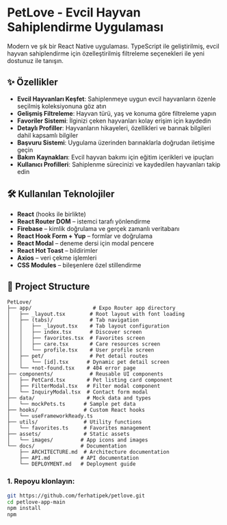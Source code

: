 # PetLove - Evcil Hayvan Sahiplendirme Uygulaması

Modern ve şık bir React Native uygulaması. TypeScript ile geliştirilmiş, evcil hayvan sahiplendirme için özelleştirilmiş filtreleme seçenekleri ile yeni dostunuz ile tanışın.

## ✨ Özellikler

- **Evcil Hayvanları Keşfet**: Sahiplenmeye uygun evcil hayvanların özenle seçilmiş koleksiyonuna göz atın
- **Gelişmiş Filtreleme**: Hayvan türü, yaş ve konuma göre filtreleme yapın
- **Favoriler Sistemi**: İlginizi çeken hayvanları kolay erişim için kaydedin
- **Detaylı Profiller**: Hayvanların hikayeleri, özellikleri ve barınak bilgileri dahil kapsamlı bilgiler
- **Başvuru Sistemi**: Uygulama üzerinden barınaklarla doğrudan iletişime geçin
- **Bakım Kaynakları**: Evcil hayvan bakımı için eğitim içerikleri ve ipuçları
- **Kullanıcı Profilleri**: Sahiplenme sürecinizi ve kaydedilen hayvanları takip edin

## 🛠 Kullanılan Teknolojiler

- **React** (hooks ile birlikte)
- **React Router DOM** – istemci tarafı yönlendirme
- **Firebase** – kimlik doğrulama ve gerçek zamanlı veritabanı
- **React Hook Form + Yup** – formlar ve doğrulama
- **React Modal** – deneme dersi için modal pencere
- **React Hot Toast** – bildirimler
- **Axios** – veri çekme işlemleri
- **CSS Modules** – bileşenlere özel stillendirme

## 📁 Project Structure

```
PetLove/
├── app/                    # Expo Router app directory
│   ├── _layout.tsx        # Root layout with font loading
│   ├── (tabs)/            # Tab navigation
│   │   ├── _layout.tsx    # Tab layout configuration
│   │   ├── index.tsx      # Discover screen
│   │   ├── favorites.tsx  # Favorites screen
│   │   ├── care.tsx       # Care resources screen
│   │   └── profile.tsx    # User profile screen
│   ├── pet/               # Pet detail routes
│   │   └── [id].tsx      # Dynamic pet detail screen
│   └── +not-found.tsx    # 404 error page
├── components/            # Reusable UI components
│   ├── PetCard.tsx       # Pet listing card component
│   ├── FilterModal.tsx   # Filter modal component
│   └── InquiryModal.tsx  # Contact form modal
├── data/                 # Mock data and types
│   └── mockPets.ts      # Sample pet data
├── hooks/               # Custom React hooks
│   └── useFrameworkReady.ts
├── utils/               # Utility functions
│   └── favorites.ts     # Favorites management
├── assets/              # Static assets
│   └── images/         # App icons and images
└── docs/               # Documentation
    ├── ARCHITECTURE.md  # Architecture documentation
    ├── API.md          # API documentation
    └── DEPLOYMENT.md   # Deployment guide
```

### 1. Repoyu klonlayın:

```bash
git https://github.com/ferhatipek/petlove.git
cd petlove-app-main
npm install
npm
